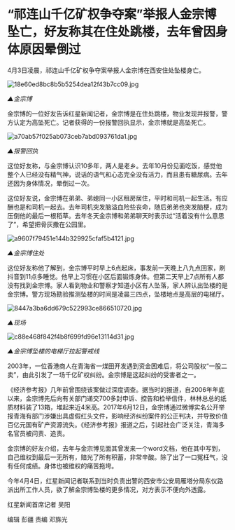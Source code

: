 # “祁连山千亿矿权争夺案”举报人金宗博坠亡，好友称其在住处跳楼，去年曾因身体原因晕倒过

4月3日凌晨，祁连山千亿矿权争夺案举报人金宗博在西安住处坠楼身亡。

![18e60ed8bc8b5b5254dea12f43b7cc09.jpg](https://raw.githubusercontent.com/qqhsx/qqnews_image/main/2024/04/05/“祁连山千亿矿权争夺案”举报人金宗博坠亡，好友称其在住处跳楼，去年曾因身体原因晕倒过/18e60ed8bc8b5b5254dea12f43b7cc09.jpg)

 _▲金宗博_

金宗博的一位好友告诉红星新闻记者，金宗博是在住处跳楼，物业发现并报警，警方认定为高坠死亡。记者获得的一份报警回执显示，金宗博就是高坠死亡。

![a70ab57f025ab073ceb7abd093761da1.jpg](https://raw.githubusercontent.com/qqhsx/qqnews_image/main/2024/04/05/“祁连山千亿矿权争夺案”举报人金宗博坠亡，好友称其在住处跳楼，去年曾因身体原因晕倒过/a70ab57f025ab073ceb7abd093761da1.jpg)

_▲报警回执_

这位好友称，与金宗博认识10多年，两人是老乡。去年10月份见面吃饭，感觉他整个人已经没有精气神，说话的语气和心态完全没有活力，而且患有糖尿病。去年还因为身体情况，晕倒过一次。

这位好友说，金宗博在弟弟、弟媳同一小区租房居住，平时和司机一起生活。有应酬也是和司机一起去。去年司机突发脑溢血险些丧命，随后弟弟也突发脑梗，成为压倒他的最后一根稻草。去年冬天金宗博和弟弟聊天时表示过“活着没有什么意思了”，希望把骨灰撒在公园里。

![a9607f79451e144b329925cfaf5b4121.jpg](https://raw.githubusercontent.com/qqhsx/qqnews_image/main/2024/04/05/“祁连山千亿矿权争夺案”举报人金宗博坠亡，好友称其在住处跳楼，去年曾因身体原因晕倒过/a9607f79451e144b329925cfaf5b4121.jpg)

 _▲金宗博住处_

这位好友称他了解到，金宗博平时早上6点起床，事发前一天晚上八九点回家，刷抖音到11点多睡觉。他早上习惯在小区后面锻炼身体。但第二天早上7点所有人都没有找到金宗博。家人看到物业和警察才知道小区有人坠落，家人辨认出坠楼的是金宗博。警方现场勘验推测坠楼的时间是凌晨三四点，坠楼地点是高层的电梯厅。

![8447a3ba6dd679c522993ce866510720.jpg](https://raw.githubusercontent.com/qqhsx/qqnews_image/main/2024/04/05/“祁连山千亿矿权争夺案”举报人金宗博坠亡，好友称其在住处跳楼，去年曾因身体原因晕倒过/8447a3ba6dd679c522993ce866510720.jpg)

 _▲现场_

![c88e468f842f4b8f699fd96e13114d31.jpg](https://raw.githubusercontent.com/qqhsx/qqnews_image/main/2024/04/05/“祁连山千亿矿权争夺案”举报人金宗博坠亡，好友称其在住处跳楼，去年曾因身体原因晕倒过/c88e468f842f4b8f699fd96e13114d31.jpg)

_▲金宗博坠楼的电梯厅拉起警戒线_

2003年，一位香港商人在青海省一煤田开发遇到资金困难后，将公司股权“一股二卖”，由此引发了一场千亿矿权纠纷。金宗博是这起纠纷的受害者之一。

《经济参考报》几年前曾围绕该案做过深度调查。据当时的报道，自2006年年底以来，金宗博先后向有关部门递交700多封申诉、控告和检举信件，林林总总的纸质材料装了13箱，堆起来近4米高。2017年6月12日，金宗博通过微博实名公开举报青海有部门涉嫌出具虚假红头文件，影响经济纠纷案件的公正判决，并导致价值百亿元国有矿产资源流失。《经济参考报》报道之后，引起社会广泛关注，青海多名官员被问责、追责。

金宗博的好友介绍，去年与金宗博见面其曾发来一个word文档，他在其中写到，自己维权到最后一无所有，赔光了所有积蓄，非常辛酸。除了出了一口冤枉气，没有任何成绩。身体也被维权的痛苦拖垮。

今年4月4日，红星新闻记者联系到当时负责出警的西安市公安局雁塔分局东仪路派出所工作人员，欲了解金宗博坠楼的更多情况，对方表示不便向外透露。

红星新闻首席记者 吴阳

编辑 彭疆 责编 邓旆光

